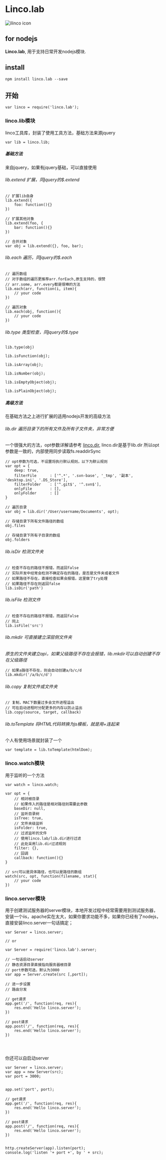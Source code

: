 # Linco.lab

![ilinco icon](http://ilinco.com/images/logo.png)

## for nodejs

**Linco.lab**, 用于支持日常开发nodejs模块.

## install
```
npm install linco.lab --save
```

## 开始

```
var linco = require('linco.lab');
```


### linco.lib模块

linco工具库，封装了使用工具方法，基础方法来源jquery

```
var lib = linco.lib;
```

##### 基础方法
来自jquery，如果有jquery基础，可以直接使用

###### lib.extend 扩展，同jquery的$.extend
```
// 扩展lib自身
lib.extend({
	foo: function(){}
})

// 扩展其他对象
lib.extend(foo, {
	bar: function(){}
})

// 合并对象
var obj = lib.extend({}, foo, bar);

```

###### lib.each 遍历，同jquery的$.each
```
// 遍历数组
// 对于数组的遍历更推荐arr.forEach,原生支持的，很赞
// arr.some, arr.every都是很棒的方法
lib.each(arr, function(i, item){
	// your code
})

// 遍历对象
lib.each(obj, function(){
	// your code
})

```

###### lib.type 类型检查，同jquery的$.type
```
lib.type(obj)

lib.isFunction(obj);

lib.isArray(obj);

lib.isNumber(obj);

lib.isEmptyObject(obj);

lib.isPlainObject(obj);
```



##### 高级方法
在基础方法之上进行扩展的适用nodejs开发的高级方法

###### lib.dir 遍历目录下的所有文件及所有子文件夹，非常方便
一个很强大的方法，opt参数详解请参考 [linco.dir](https://github.com/gavinning/dir), linco.dir是基于lib.dir 所以opt参数是一致的，内部使用同步读取fs.readdirSync

```
// opt参数为可选，不设置将执行默认规则，以下为默认规则
var opt = {
    deep: true,
    filterFile      : ['^.*', '.svn-base', '_tmp', '副本', 'desktop.ini', '.DS_Store'],
    filterFolder    : ['^.git$', '^.svn$'],
    onlyFile        : [],
    onlyFolder      : []
}

// 遍历目录
var obj = lib.dir('/User/username/Documents', opt);

// 存储目录下所有文件路径的数组
obj.files

// 存储目录下所有子目录的数组
obj.folders

```

###### lib.isDir 检测文件夹
```
// 检查不存在的路径不报错，而返回false
// 实际开发中经常会检测不确定存在的路径，是否是文件夹或者文件
// 如果路径不存在，直接检查如果会报错，这里做了try处理
// 如果路径不存在则返回false
lib.isDir('path')
```

###### lib.isFile 检测文件
```
// 检查不存在的路径不报错，而返回false
// 同上
lib.isFile('src')
```

###### lib.mkdir 可直接建立深层侧文件夹
*原生的文件夹建立api，如果父级路径不存在会报错，lib.mkdir可以自动创建不存在父级路径*

```
// 如果a路径不存在，则会自动创建a/b/c/d
lib.mkdir('/a/b/c/d')

```


###### lib.copy 复制文件或文件夹
```
// 复制，MAC下数量过多会文件进程溢出
// 可在启动进程时分配更多的内存以防止溢出
lib.copy(source, target, callback)
```




###### lib.toTemplate 将HTML代码转换为js模板，就是用+连起来
个人有使用场景就封装了一个

```
var template = lib.toTemplate(htmlDom);

```



### linco.watch模块
用于监听的一个方法

```
var watch = linco.watch;

var opt = {
	// 相对根目录
	// 如果传入的路径是相对路径则需要此参数
	baseDir: null,
	// 监听目录树
	isTree: true,
	// 文件夹级监听
	isFolder: true,
	// 过滤监听的文件
	// 使用linco.lab/lib.dir进行过滤
	// 此处采用lib.dir过滤规则
	filter: {},
	// 回调
	callback: function(){}
}

// src可以是具体路径，也可以是路径的数组
watch(src, opt, function(filename, stat){
	// your code
})

```


### linco.server模块
用于创建测试服务器的server模块，本地开发过程中经常需要用到测试服务器，安装一个iis，apache实在太大，如果你要求功能不多，如果你已经有了nodejs，直接安装linco.server一句话搞定；

```
var Server = linco.server;

// or

var Server = require('linco.lab').server;

// 一句话启动server
// 静态资源目录直接指向服务器根目录
// port参数可选，默认为3000
var app = Server.create(src [,port]);

// 进一步设置
// 路由分发

// get请求
app.get('/', function(req, res){
	res.end('Hello linco.server');
})

// post请求
app.post('/', function(req, res){
	res.end('Hello linco.server');
})




```

你还可以自启动server

```
var Server = linco.server;
var app = new Server(src);
var port = 3000;


app.set('port', port);

// get请求
app.get('/', function(req, res){
	res.end('Hello linco.server');
})

// post请求
app.post('/', function(req, res){
	res.end('Hello linco.server');
})


http.createServer(app).listen(port);
console.log('listen '+ port +', by ' + src);


```
